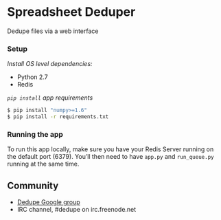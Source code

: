 # Spreadsheet Deduper

Dedupe files via a web interface

### Setup

*Install OS level dependencies:* 

* Python 2.7
* Redis

*``pip install`` app requirements*

```bash
$ pip install "numpy>=1.6"
$ pip install -r requirements.txt
```

### Running the app

To run this app locally, make sure you have your Redis Server running on the
default port (6379). You’ll then need to have ``app.py`` and ``run_queue.py``
running at the same time.

## Community
* [Dedupe Google group](https://groups.google.com/forum/?fromgroups=#!forum/open-source-deduplication)
* IRC channel, #dedupe on irc.freenode.net
